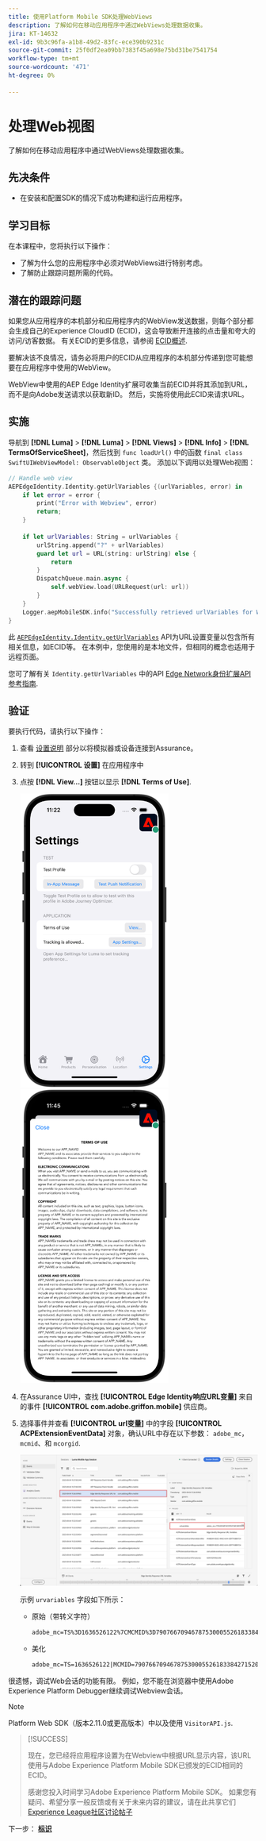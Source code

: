 ```yaml
---
title: 使用Platform Mobile SDK处理WebViews
description: 了解如何在移动应用程序中通过WebViews处理数据收集。
jira: KT-14632
exl-id: 9b3c96fa-a1b8-49d2-83fc-ece390b9231c
source-git-commit: 25f0df2ea09bb7383f45a698e75bd31be7541754
workflow-type: tm+mt
source-wordcount: '471'
ht-degree: 0%

---
```


# 处理Web视图

了解如何在移动应用程序中通过WebViews处理数据收集。

## 先决条件

* 在安装和配置SDK的情况下成功构建和运行应用程序。

## 学习目标

在本课程中，您将执行以下操作：

* 了解为什么您的应用程序中必须对WebViews进行特别考虑。
* 了解防止跟踪问题所需的代码。

## 潜在的跟踪问题

如果您从应用程序的本机部分和应用程序内的WebView发送数据，则每个部分都会生成自己的Experience CloudID (ECID)，这会导致断开连接的点击量和夸大的访问/访客数据。 有关ECID的更多信息，请参阅 [ECID概述](https://experienceleague.adobe.com/docs/experience-platform/identity/ecid.html?lang=en).

要解决该不良情况，请务必将用户的ECID从应用程序的本机部分传递到您可能想要在应用程序中使用的WebView。

WebView中使用的AEP Edge Identity扩展可收集当前ECID并将其添加到URL，而不是向Adobe发送请求以获取新ID。 然后，实施将使用此ECID来请求URL。

## 实施

导航到 **[!DNL Luma]** > **[!DNL Luma]** > **[!DNL Views]** > **[!DNL Info]** > **[!DNL TermsOfServiceSheet]**，然后找到 `func loadUrl()` 中的函数 `final class SwiftUIWebViewModel: ObservableObject` 类。 添加以下调用以处理Web视图：

```swift
// Handle web view
AEPEdgeIdentity.Identity.getUrlVariables {(urlVariables, error) in
    if let error = error {
        print("Error with Webview", error)
        return;
    }
    
    if let urlVariables: String = urlVariables {
        urlString.append("?" + urlVariables)
        guard let url = URL(string: urlString) else {
            return
        }
        DispatchQueue.main.async {
            self.webView.load(URLRequest(url: url))
        }
    }
    Logger.aepMobileSDK.info("Successfully retrieved urlVariables for WebView, final URL: \(urlString)")
}
```

此 [`AEPEdgeIdentity.Identity.getUrlVariables`](https://developer.adobe.com/client-sdks/documentation/identity-for-edge-network/api-reference/#geturlvariables) API为URL设置变量以包含所有相关信息，如ECID等。 在本例中，您使用的是本地文件，但相同的概念也适用于远程页面。

您可了解有关 `Identity.getUrlVariables` 中的API [Edge Network身份扩展API参考指南](https://developer.adobe.com/client-sdks/documentation/identity-for-edge-network/api-reference/#geturlvariables).

## 验证

要执行代码，请执行以下操作：

1. 查看 [设置说明](assurance.md#connecting-to-a-session) 部分以将模拟器或设备连接到Assurance。
1. 转到 **[!UICONTROL 设置]** 在应用程序中
1. 点按 **[!DNL View...]** 按钮以显示 **[!DNL Terms of Use]**.

   <img src="./assets/tou1.png" width="300" /> <img src="./assets/tou2.png" width="300" />

1. 在Assurance UI中，查找 **[!UICONTROL Edge Identity响应URL变量]** 来自的事件 **[!UICONTROL com.adobe.griffon.mobile]** 供应商。
1. 选择事件并查看 **[!UICONTROL url变量]** 中的字段 **[!UICONTROL ACPExtensionEventData]** 对象，确认URL中存在以下参数： `adobe_mc`， `mcmid`、和 `mcorgid`.

   ![webview验证](assets/webview-validation.png)

   示例 `urvariables` 字段如下所示：

   * 原始（带转义字符）

     ```html
     adobe_mc=TS%3D1636526122%7CMCMID%3D79076670946787530005526183384271520749%7CMCORGID%3D7ABB3E6A5A7491460A495D61%40AdobeOrg
     ```

   * 美化

     ```html
     adobe_mc=TS=1636526122|MCMID=79076670946787530005526183384271520749|MCORGID=7ABB3E6A5A7491460A495D61@AdobeOrg
     ```

很遗憾，调试Web会话的功能有限。 例如，您不能在浏览器中使用Adobe Experience Platform Debugger继续调试Webview会话。

>[!NOTE]
>
>Platform Web SDK（版本2.11.0或更高版本）中以及使用 `VisitorAPI.js`.


>[!SUCCESS]
>
>现在，您已经将应用程序设置为在Webview中根据URL显示内容，该URL使用与Adobe Experience Platform Mobile SDK已颁发的ECID相同的ECID。
>
>感谢您投入时间学习Adobe Experience Platform Mobile SDK。 如果您有疑问、希望分享一般反馈或有关于未来内容的建议，请在此共享它们 [Experience League社区讨论帖子](https://experienceleaguecommunities.adobe.com/t5/adobe-experience-platform-data/tutorial-discussion-implement-adobe-experience-cloud-in-mobile/td-p/443796)

下一步： **[标识](identity.md)**
